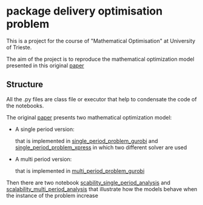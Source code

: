 # package delivery optimisation problem
This is a project for the course of "Mathematical Optimisation" at University of Trieste.

The aim of the project is to reproduce the mathematical optimization model presented in this original [paper](paper.pdf)

## Structure
All the .py files are class file or executor that help to condensate the code of the notebooks.

The original [paper](paper.pdf) presents two mathematical optimization model:
  - A single period version:
  
    that is implemented in [single_period_problem_gurobi](single_period_problem_gurobi.ipynb) and [single_period_problem_xpress](single_period_problem_xpress.ipynb) in which two different solver are used
  - A multi period version:
  
    that is implemented in [multi_period_problem_gurobi](multi_period_problem_gurobi.ipynb)
    
  Then there are two notebook [scability_single_period_analysis](scability_single_period_analysis.ipynb) and [scalability_multi_period_analysis](scalability_multi_period_analysis.ipynb) that illustrate how the models behave when the instance of the problem increase
